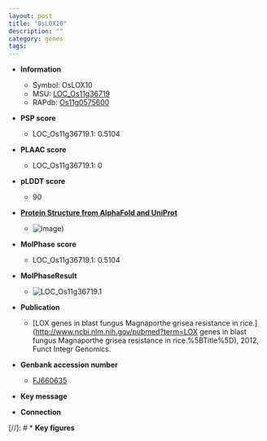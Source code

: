 ```yaml
---
layout: post
title: "OsLOX10"
description: ""
category: genes
tags: 
---
```


* **Information**  
    + Symbol: OsLOX10  
    + MSU: [LOC_Os11g36719](http://rice.plantbiology.msu.edu/cgi-bin/ORF_infopage.cgi?orf=LOC_Os11g36719)  
    + RAPdb: [Os11g0575600](http://rapdb.dna.affrc.go.jp/viewer/gbrowse_details/irgsp1?name=Os11g0575600)  

* **PSP score**  
    + LOC_Os11g36719.1: 0.5104 

* **PLAAC score**  
    + LOC_Os11g36719.1: 0 

* **pLDDT score**
    + 90

* **[Protein Structure from AlphaFold and UniProt](https://www.uniprot.org/uniprotkb/Q0IS17/entry#structure)**
    + ![image](https://ricepsp.github.io/images/Q0/AF-Q0IS17-F1.png))

* **MolPhase score**
    + LOC_Os11g36719.1: 0.5104

* **MolPhaseResult**
    + ![LOC_Os11g36719.1](https://ricepsp.github.io/pictures/LOC_Os11g/LOC_Os11g36719.1.png)

* **Publication**  
    + [LOX genes in blast fungus Magnaporthe grisea resistance in rice.](http://www.ncbi.nlm.nih.gov/pubmed?term=LOX genes in blast fungus Magnaporthe grisea resistance in rice.%5BTitle%5D), 2012, Funct Integr Genomics.

* **Genbank accession number**  
    + [FJ660635](http://www.ncbi.nlm.nih.gov/nuccore/FJ660635)

* **Key message**  

* **Connection**  

[//]: # * **Key figures**  



